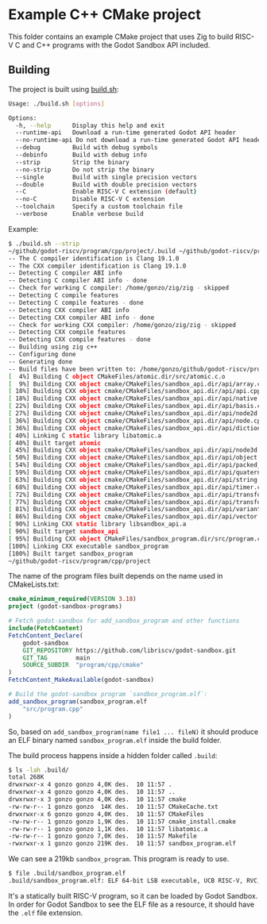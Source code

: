 # Example C++ CMake project

This folder contains an example CMake project that uses Zig to build RISC-V C and C++ programs with the Godot Sandbox API included.

## Building

The project is built using [build.sh](build.sh):

```sh
Usage: ./build.sh [options]

Options:
  -h, --help      Display this help and exit
  --runtime-api   Download a run-time generated Godot API header
  --no-runtime-api Do not download a run-time generated Godot API header
  --debug         Build with debug symbols
  --debinfo       Build with debug info
  --strip         Strip the binary
  --no-strip      Do not strip the binary
  --single        Build with single precision vectors
  --double        Build with double precision vectors
  --C             Enable RISC-V C extension (default)
  --no-C          Disable RISC-V C extension
  --toolchain     Specify a custom toolchain file
  --verbose       Enable verbose build
```

Example:

```sh
$ ./build.sh --strip
~/github/godot-riscv/program/cpp/project/.build ~/github/godot-riscv/program/cpp/project
-- The C compiler identification is Clang 19.1.0
-- The CXX compiler identification is Clang 19.1.0
-- Detecting C compiler ABI info
-- Detecting C compiler ABI info - done
-- Check for working C compiler: /home/gonzo/zig/zig - skipped
-- Detecting C compile features
-- Detecting C compile features - done
-- Detecting CXX compiler ABI info
-- Detecting CXX compiler ABI info - done
-- Check for working CXX compiler: /home/gonzo/zig/zig - skipped
-- Detecting CXX compile features
-- Detecting CXX compile features - done
-- Building using zig c++
-- Configuring done
-- Generating done
-- Build files have been written to: /home/gonzo/github/godot-riscv/program/cpp/project/.build
[  4%] Building C object CMakeFiles/atomic.dir/src/atomic.c.o
[  9%] Building CXX object cmake/CMakeFiles/sandbox_api.dir/api/array.cpp.o
[ 18%] Building CXX object cmake/CMakeFiles/sandbox_api.dir/api/api.cpp.o
[ 18%] Building CXX object cmake/CMakeFiles/sandbox_api.dir/api/native.cpp.o
[ 22%] Building CXX object cmake/CMakeFiles/sandbox_api.dir/api/basis.cpp.o
[ 27%] Building CXX object cmake/CMakeFiles/sandbox_api.dir/api/node2d.cpp.o
[ 36%] Building CXX object cmake/CMakeFiles/sandbox_api.dir/api/node.cpp.o
[ 36%] Building CXX object cmake/CMakeFiles/sandbox_api.dir/api/dictionary.cpp.o
[ 40%] Linking C static library libatomic.a
[ 40%] Built target atomic
[ 45%] Building CXX object cmake/CMakeFiles/sandbox_api.dir/api/node3d.cpp.o
[ 50%] Building CXX object cmake/CMakeFiles/sandbox_api.dir/api/object.cpp.o
[ 54%] Building CXX object cmake/CMakeFiles/sandbox_api.dir/api/packed_array.cpp.o
[ 59%] Building CXX object cmake/CMakeFiles/sandbox_api.dir/api/quaternion.cpp.o
[ 63%] Building CXX object cmake/CMakeFiles/sandbox_api.dir/api/string.cpp.o
[ 68%] Building CXX object cmake/CMakeFiles/sandbox_api.dir/api/timer.cpp.o
[ 72%] Building CXX object cmake/CMakeFiles/sandbox_api.dir/api/transform2d.cpp.o
[ 77%] Building CXX object cmake/CMakeFiles/sandbox_api.dir/api/transform3d.cpp.o
[ 81%] Building CXX object cmake/CMakeFiles/sandbox_api.dir/api/variant.cpp.o
[ 86%] Building CXX object cmake/CMakeFiles/sandbox_api.dir/api/vector.cpp.o
[ 90%] Linking CXX static library libsandbox_api.a
[ 90%] Built target sandbox_api
[ 95%] Building CXX object CMakeFiles/sandbox_program.dir/src/program.cpp.o
[100%] Linking CXX executable sandbox_program
[100%] Built target sandbox_program
~/github/godot-riscv/program/cpp/project
```

The name of the program files built depends on the name used in CMakeLists.txt:

```cmake
cmake_minimum_required(VERSION 3.18)
project (godot-sandbox-programs)

# Fetch godot-sandbox for add_sandbox_program and other functions
include(FetchContent)
FetchContent_Declare(
	godot-sandbox
	GIT_REPOSITORY https://github.com/libriscv/godot-sandbox.git
	GIT_TAG        main
	SOURCE_SUBDIR  "program/cpp/cmake"
)
FetchContent_MakeAvailable(godot-sandbox)

# Build the godot-sandbox program `sandbox_program.elf`:
add_sandbox_program(sandbox_program.elf
	"src/program.cpp"
)
```

So, based on `add_sandbox_program(name file1 ... fileN)` it should produce an ELF binary named `sandbox_program.elf` inside the build folder.

The build process happens inside a hidden folder called `.build`:

```sh
$ ls -lah .build/
total 268K
drwxrwxr-x 4 gonzo gonzo 4,0K des.  10 11:57 .
drwxrwxr-x 4 gonzo gonzo 4,0K des.  10 11:57 ..
drwxrwxr-x 3 gonzo gonzo 4,0K des.  10 11:57 cmake
-rw-rw-r-- 1 gonzo gonzo  14K des.  10 11:57 CMakeCache.txt
drwxrwxr-x 6 gonzo gonzo 4,0K des.  10 11:57 CMakeFiles
-rw-rw-r-- 1 gonzo gonzo 1,9K des.  10 11:57 cmake_install.cmake
-rw-rw-r-- 1 gonzo gonzo 1,1K des.  10 11:57 libatomic.a
-rw-rw-r-- 1 gonzo gonzo 7,0K des.  10 11:57 Makefile
-rwxrwxr-x 1 gonzo gonzo 219K des.  10 11:57 sandbox_program.elf
```

We can see a 219kb `sandbox_program`. This program is ready to use.

```sh
$ file .build/sandbox_program.elf
.build/sandbox_program.elf: ELF 64-bit LSB executable, UCB RISC-V, RVC, double-float ABI, version 1 (SYSV), statically linked, stripped
```

It's a statically built RISC-V program, so it can be loaded by Godot Sandbox. In order for Godot Sandbox to see the ELF file as a resource, it should have the `.elf` file extension.
